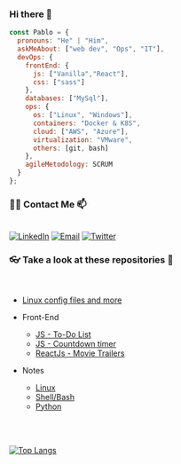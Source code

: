 ### Hi there 👋

```javascript
const Pablo = {
  pronouns: "He" | "Him",
  askMeAbout: ["web dev", "Ops", "IT"],
  devOps: {
    frontEnd: {
      js: ["Vanilla","React"],
      css: ["sass"]
    },
    databases: ["MySql"],
    ops: {
      os: ["Linux", "Windows"],
      containers: "Docker & K8S",
      cloud: ["AWS", "Azure"],
      virtualization: "VMware",
      others: [git, bash]
    },
    agileMetodology: SCRUM
  }
};
```

<h3> 🤝🏻 Contact Me 📫 </h3>
<br>
<a href="https://www.linkedin.com/in/pablo-martín-anaquín-24b28825/"><img alt="LinkedIn" src="https://img.shields.io/badge/LinkedIn-anaquinpm-blue?style=flat-square&logo=linkedin"></a>
<a href="mailto:anaquinpm@gmail.com"><img alt="Email" src="https://img.shields.io/badge/Email-anaquinpm@gmail.com-blue?style=flat-square&logo=gmail"></a>
<a href="https://twitter.com/anaquinpm"><img alt="Twitter" src="https://img.shields.io/badge/Twitter-anaquinpm-blue?style=flat-square&logo=twitter"></a>

<h3> 👓 Take a look at these repositories 🔎 </h3>
<br>

- [Linux config files and more](https://github.com/anaquinpm/config)

- Front-End
  - [JS - To-Do List](https://github.com/anaquinpm/jstodo)
  - [JS - Countdown timer](https://github.com/anaquinpm/countdownjs)
  - [ReactJs - Movie Trailers](https://github.com/anaquinpm/movietrailers)  

- Notes
  - [Linux](https://github.com/anaquinpm/Linux)
  - [Shell/Bash](https://github.com/anaquinpm/shell)
  - [Python](https://github.com/anaquinpm/python)

<br>
<br>

[![Top Langs](https://github-readme-stats.vercel.app/api/top-langs/?username=anaquinpm&layout=compact)](https://github.com/anaquinpm/github-readme-stats)

<!--
**anaquinpm/anaquinpm** is a ✨ _special_ ✨ repository because its `README.md` (this file) appears on your GitHub profile.

Here are some ideas to get you started:

- 🔭 I’m currently working on ...
- 🌱 I’m currently learning ...
- 👯 I’m looking to collaborate on ...
- 🤔 I’m looking for help with ...
- 💬 Ask me about ...
- 📫 How to reach me: ...
- 😄 Pronouns: ...
- ⚡ Fun fact: ...
-->
